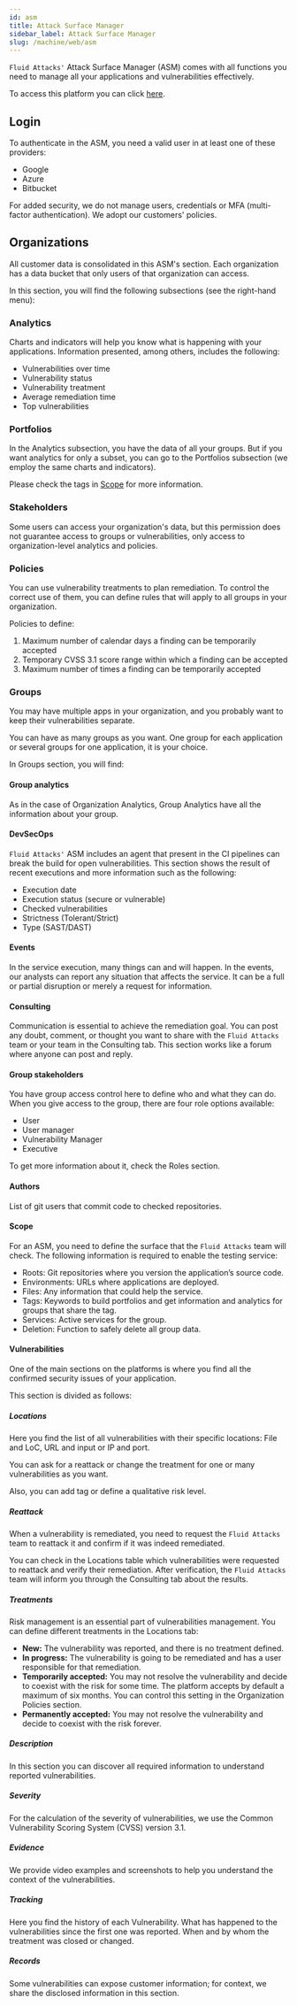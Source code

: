 ```yaml
---
id: asm
title: Attack Surface Manager
sidebar_label: Attack Surface Manager
slug: /machine/web/asm
---
```


`Fluid Attacks'` Attack Surface Manager (ASM)
comes with all functions you need
to manage all your applications
and vulnerabilities effectively.

To access this platform
you can click [here](https://app.fluidattacks.com).

## Login

To authenticate in the ASM,
you need a valid user
in at least one of these providers:

- Google
- Azure
- Bitbucket

For added security,
we do not manage users,
credentials
or MFA (multi-factor authentication).
We adopt our customers' policies.

## Organizations

All customer data is consolidated
in this ASM's section.
Each organization has a data bucket
that only users of that organization
can access.

In this section,
you will find the following subsections
(see the right-hand menu):

### Analytics

Charts and indicators
will help you know what is happening
with your applications.
Information presented,
among others,
includes the following:

- Vulnerabilities over time
- Vulnerability status
- Vulnerability treatment
- Average remediation time
- Top vulnerabilities

### Portfolios

In the Analytics subsection,
you have the data of all your groups.
But if you want analytics for only a subset,
you can go to the Portfolios subsection
(we employ the same charts and indicators).

Please check the tags
in [Scope](/machine/web/asm#scope)
for more information.

### Stakeholders

Some users can access
your organization's data,
but this permission
does not guarantee access
to groups or vulnerabilities,
only access to organization-level analytics and policies.

### Policies

You can use vulnerability treatments
to plan remediation.
To control the correct use of them,
you can define rules
that will apply to all groups
in your organization.

Policies to define:

1. Maximum number of calendar days
  a finding can be temporarily accepted
1. Temporary CVSS 3.1 score range
  within which a finding can be accepted
1. Maximum number of times
  a finding can be temporarily accepted

### Groups

You may have multiple apps
in your organization,
and you probably want to
keep their vulnerabilities separate.

You can have as many groups as you want.
One group for each application
or several groups for one application,
it is your choice.

In Groups section,
you will find:

#### Group analytics

As in the case of Organization Analytics,
Group Analytics have
all the information about your group.

#### DevSecOps

`Fluid Attacks'` ASM
includes an agent that
present in the CI pipelines
can break the build for open vulnerabilities.
This section shows
the result of recent executions
and more information such as the following:

- Execution date
- Execution status (secure or vulnerable)
- Checked vulnerabilities
- Strictness (Tolerant/Strict)
- Type (SAST/DAST)

#### Events

In the service execution,
many things can and will happen.
In the events,
our analysts can report
any situation that affects the service.
It can be a full or partial disruption
or merely a request for information.

#### Consulting

Communication is essential
to achieve the remediation goal.
You can post any doubt,
comment, or thought
you want to share
with the `Fluid Attacks` team
or your team in the Consulting tab.
This section works like a forum
where anyone can post and reply.

#### Group stakeholders

You have group access control here
to define who and what they can do.
When you give access to the group,
there are four role options available:

- User
- User manager
- Vulnerability Manager
- Executive

To get more information about it,
check the Roles section.

#### Authors

List of git users
that commit code
to checked repositories.

#### Scope

For an ASM,
you need to define the surface
that the `Fluid Attacks` team will check.
The following information
is required to enable
the testing service:

- Roots:
  Git repositories
  where you version
  the application’s source code.
- Environments:
  URLs where applications are deployed.
- Files:
  Any information
  that could help the service.
- Tags:
  Keywords to build portfolios
  and get information and analytics
  for groups that share the tag.
- Services:
  Active services for the group.
- Deletion:
  Function to safely delete
  all group data.

#### Vulnerabilities

One of the main sections on the platforms
is where you find all the confirmed security issues
of your application.

This section is divided as follows:

##### Locations

Here you find the list
of all vulnerabilities
with their specific locations:
File and LoC,
URL and input or IP and port.

You can ask for a reattack
or change the treatment
for one or many vulnerabilities
as you want.

Also,
you can add tag
 or define a qualitative risk level.

##### Reattack

When a vulnerability is remediated,
you need to request the `Fluid Attacks` team
to reattack it and confirm
if it was indeed remediated.

You can check in the Locations table
which vulnerabilities were requested
to reattack and verify their remediation.
After verification,
the `Fluid Attacks` team
will inform you through the Consulting tab
about the results.

##### Treatments

Risk management is an essential part
of vulnerabilities management.
You can define different treatments
in the Locations tab:

- **New:**
  The vulnerability was reported,
  and there is no treatment defined.
- **In progress:**
  The vulnerability is going to be remediated
  and has a user responsible
  for that remediation.
- **Temporarily accepted:**
  You may not resolve the vulnerability
  and decide to coexist with the risk
  for some time.
  The platform accepts by default
  a maximum of six months.
  You can control this setting
  in the Organization Policies section.
- **Permanently accepted:**
  You may not resolve the vulnerability
  and decide to coexist
  with the risk forever.

##### Description

In this section you can discover
all required information
to understand reported vulnerabilities.

##### Severity

For the calculation
of the severity of vulnerabilities,
we use the Common Vulnerability Scoring System
(CVSS) version 3.1.

##### Evidence

We provide video examples and screenshots
to help you understand
the context of the vulnerabilities.

##### Tracking

Here you find the history of each Vulnerability.
What has happened to the vulnerabilities
since the first one was reported.
When and by whom
the treatment was closed or changed.

##### Records

Some vulnerabilities
can expose customer information;
for context,
we share the disclosed information in this section.
